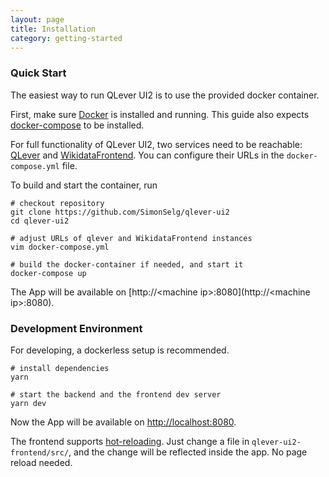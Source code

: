 ```yaml
---
layout: page
title: Installation
category: getting-started
---
```


### Quick Start

The easiest way to run QLever UI2 is to use the provided docker container.

First, make sure [Docker](https://www.docker.com/) is installed and running. This guide also expects [docker-compose](https://docs.docker.com/compose/) to be installed.

For full functionality of QLever UI2, two services need to be reachable: [QLever](https://github.com/ad-freiburg/QLever) and [WikidataFrontend](https://github.com/joka921/WikidataFrontend). You can configure their URLs in the `docker-compose.yml` file.

To build and start the container, run
```shell
# checkout repository
git clone https://github.com/SimonSelg/qlever-ui2
cd qlever-ui2

# adjust URLs of qlever and WikidataFrontend instances
vim docker-compose.yml

# build the docker-container if needed, and start it
docker-compose up
```

The App will be available on [http://\<machine ip\>:8080](http://\<machine ip\>:8080).

### Development Environment
For developing, a dockerless setup is recommended.

```shell
# install dependencies
yarn

# start the backend and the frontend dev server
yarn dev
```

Now the App will be available on [http://localhost:8080]([http://localhost:8080]).

The frontend supports [hot-reloading](https://github.com/gaearon/react-hot-loader). Just change a file in `qlever-ui2-frontend/src/`, and the change will be reflected inside the app. No page reload needed.

